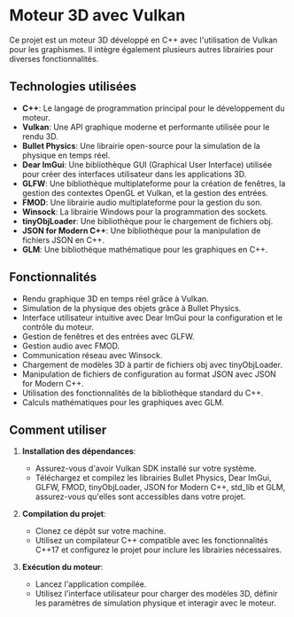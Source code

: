 # Moteur 3D avec Vulkan

Ce projet est un moteur 3D développé en C++ avec l'utilisation de Vulkan pour les graphismes. Il intègre également plusieurs autres librairies pour diverses fonctionnalités.

## Technologies utilisées

- **C++**: Le langage de programmation principal pour le développement du moteur.
- **Vulkan**: Une API graphique moderne et performante utilisée pour le rendu 3D.
- **Bullet Physics**: Une librairie open-source pour la simulation de la physique en temps réel.
- **Dear ImGui**: Une bibliothèque GUI (Graphical User Interface) utilisée pour créer des interfaces utilisateur dans les applications 3D.
- **GLFW**: Une bibliothèque multiplateforme pour la création de fenêtres, la gestion des contextes OpenGL et Vulkan, et la gestion des entrées.
- **FMOD**: Une librairie audio multiplateforme pour la gestion du son.
- **Winsock**: La librairie Windows pour la programmation des sockets.
- **tinyObjLoader**: Une bibliothèque pour le chargement de fichiers obj.
- **JSON for Modern C++**: Une bibliothèque pour la manipulation de fichiers JSON en C++.
- **GLM**: Une bibliothèque mathématique pour les graphiques en C++.

## Fonctionnalités

- Rendu graphique 3D en temps réel grâce à Vulkan.
- Simulation de la physique des objets grâce à Bullet Physics.
- Interface utilisateur intuitive avec Dear ImGui pour la configuration et le contrôle du moteur.
- Gestion de fenêtres et des entrées avec GLFW.
- Gestion audio avec FMOD.
- Communication réseau avec Winsock.
- Chargement de modèles 3D à partir de fichiers obj avec tinyObjLoader.
- Manipulation de fichiers de configuration au format JSON avec JSON for Modern C++.
- Utilisation des fonctionnalités de la bibliothèque standard du C++.
- Calculs mathématiques pour les graphiques avec GLM.

## Comment utiliser

1. **Installation des dépendances**:

   - Assurez-vous d'avoir Vulkan SDK installé sur votre système.
   - Téléchargez et compilez les librairies Bullet Physics, Dear ImGui, GLFW, FMOD, tinyObjLoader, JSON for Modern C++, std_lib et GLM, assurez-vous qu'elles sont accessibles dans votre projet.

2. **Compilation du projet**:

   - Clonez ce dépôt sur votre machine.
   - Utilisez un compilateur C++ compatible avec les fonctionnalités C++17 et configurez le projet pour inclure les librairies nécessaires.

3. **Exécution du moteur**:
   - Lancez l'application compilée.
   - Utilisez l'interface utilisateur pour charger des modèles 3D, définir les paramètres de simulation physique et interagir avec le moteur.
